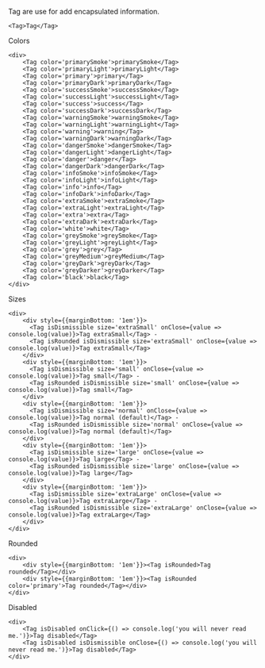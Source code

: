 Tag are use for add encapsulated information.

    <Tag>Tag</Tag>

Colors

    <div>
        <Tag color='primarySmoke'>primarySmoke</Tag>
        <Tag color='primaryLight'>primaryLight</Tag>
        <Tag color='primary'>primary</Tag>
        <Tag color='primaryDark'>primaryDark</Tag>
        <Tag color='successSmoke'>successSmoke</Tag>
        <Tag color='successLight'>successLight</Tag>
        <Tag color='success'>success</Tag>
        <Tag color='successDark'>successDark</Tag>
        <Tag color='warningSmoke'>warningSmoke</Tag>
        <Tag color='warningLight'>warningLight</Tag>
        <Tag color='warning'>warning</Tag>
        <Tag color='warningDark'>warningDark</Tag>
        <Tag color='dangerSmoke'>dangerSmoke</Tag>
        <Tag color='dangerLight'>dangerLight</Tag>
        <Tag color='danger'>danger</Tag>
        <Tag color='dangerDark'>dangerDark</Tag>
        <Tag color='infoSmoke'>infoSmoke</Tag>
        <Tag color='infoLight'>infoLight</Tag>
        <Tag color='info'>info</Tag>
        <Tag color='infoDark'>infoDark</Tag>
        <Tag color='extraSmoke'>extraSmoke</Tag>
        <Tag color='extraLight'>extraLight</Tag>
        <Tag color='extra'>extra</Tag>
        <Tag color='extraDark'>extraDark</Tag>
        <Tag color='white'>white</Tag>
        <Tag color='greySmoke'>greySmoke</Tag>
        <Tag color='greyLight'>greyLight</Tag>
        <Tag color='grey'>grey</Tag>
        <Tag color='greyMedium'>greyMedium</Tag>
        <Tag color='greyDark'>greyDark</Tag>
        <Tag color='greyDarker'>greyDarker</Tag>
        <Tag color='black'>black</Tag>
    </div>

Sizes

    <div>
        <div style={{marginBottom: '1em'}}>
          <Tag isDismissible size='extraSmall' onClose={value => console.log(value)}>Tag extraSmall</Tag> - 
          <Tag isRounded isDismissible size='extraSmall' onClose={value => console.log(value)}>Tag extraSmall</Tag>
        </div>
        <div style={{marginBottom: '1em'}}>
          <Tag isDismissible size='small' onClose={value => console.log(value)}>Tag small</Tag> - 
          <Tag isRounded isDismissible size='small' onClose={value => console.log(value)}>Tag small</Tag>
        </div>
        <div style={{marginBottom: '1em'}}>
          <Tag isDismissible size='normal' onClose={value => console.log(value)}>Tag normal (default)</Tag> - 
          <Tag isRounded isDismissible size='normal' onClose={value => console.log(value)}>Tag normal (default)</Tag>
        </div>
        <div style={{marginBottom: '1em'}}>
          <Tag isDismissible size='large' onClose={value => console.log(value)}>Tag large</Tag> - 
          <Tag isRounded isDismissible size='large' onClose={value => console.log(value)}>Tag large</Tag>
        </div>
        <div style={{marginBottom: '1em'}}>
          <Tag isDismissible size='extraLarge' onClose={value => console.log(value)}>Tag extraLarge</Tag> - 
          <Tag isRounded isDismissible size='extraLarge' onClose={value => console.log(value)}>Tag extraLarge</Tag>
        </div>
    </div>

Rounded

    <div>
        <div style={{marginBottom: '1em'}}><Tag isRounded>Tag rounded</Tag></div>
        <div style={{marginBottom: '1em'}}><Tag isRounded color='primary'>Tag rounded</Tag></div>
    </div>

Disabled

    <div>
        <Tag isDisabled onClick={() => console.log('you will never read me.')}>Tag disabled</Tag>
        <Tag isDisabled isDismissible onClose={() => console.log('you will never read me.')}>Tag disabled</Tag>
    </div>
